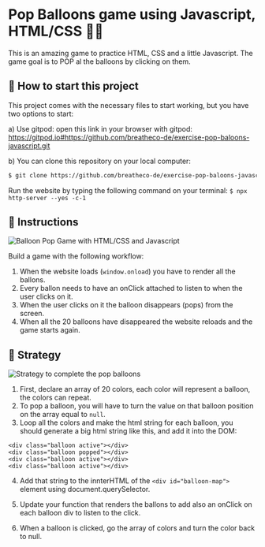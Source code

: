 # Pop Balloons game using Javascript, HTML/CSS 🎈🎊

This is an amazing game to practice HTML, CSS and a little Javascript.
The game goal is to POP al the balloons by clicking on them.

## 🌱  How to start this project

This project comes with the necessary files to start working, but you have two options to start:

a) Use gitpod: open this link in your browser with gitpod: https://gitpod.io#https://github.com/breatheco-de/exercise-pop-baloons-javascript.git

b) You can clone this repository on your local computer:
```sh
$ git clone https://github.com/breatheco-de/exercise-pop-baloons-javascript.git
```

Run the website by typing the following command on your terminal: `$ npx http-server --yes -c-1`

## 📝 Instructions

![Balloon Pop Game with HTML/CSS and Javascript](https://github.com/breatheco-de/exercise-pop-baloons-javascript/blob/master/preview.gif?raw=true)

Build a game with the following workflow:

1. When the website loads (`window.onload`) you have to render all the ballons.
2. Every ballon needs to have an onClick attached to listen to when the user clicks on it.
3. When the user clicks on it the balloon disappears (pops) from the screen.
4. When all the 20 balloons have disappeared the website reloads and the game starts again.

## 💪 Strategy

![Strategy to complete the pop balloons](https://github.com/breatheco-de/exercise-pop-baloons-javascript/blob/master/strategy.png?raw=true)

1. First, declare an array of 20 colors, each color will represent a balloon, the colors can repeat.
2. To pop a balloon, you will have to turn the value on that balloon position on the array equal to `null`. 
3. Loop all the colors and make the html string for each balloon, you should generate a big html string like this, and add it into the DOM:

```
<div class="balloon active"></div>
<div class="balloon popped"></div>
<div class="balloon active"></div>
<div class="balloon active"></div>
```

4. Add that string to the innterHTML of the `<div id="balloon-map">` element using document.querySelector.

5. Update your function that renders the ballons to add also an onClick on each balloon div to listen to the click.

6. When a balloon is clicked, go the array of colors and turn the color back to null.
